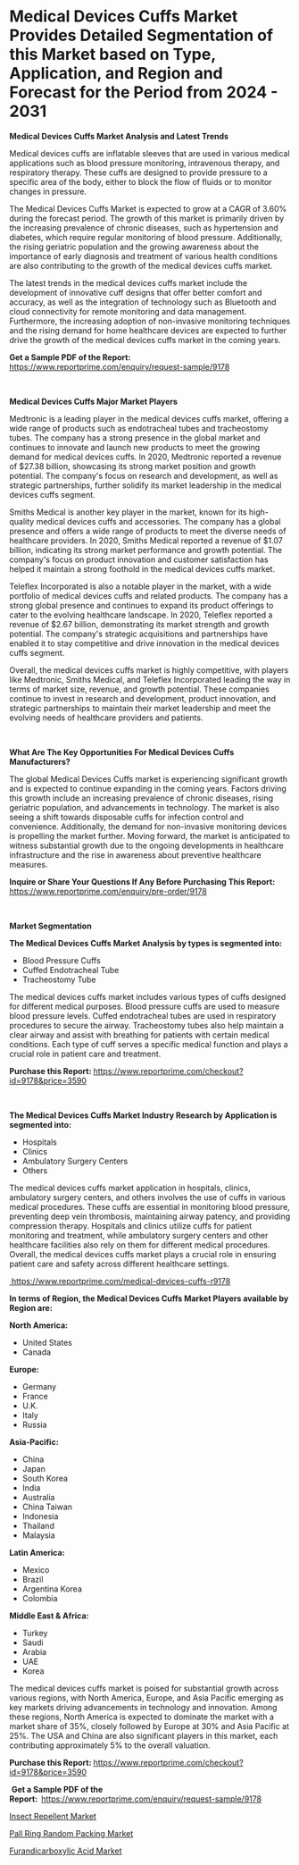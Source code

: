 <p><h1>Medical Devices Cuffs Market Provides Detailed Segmentation of this Market based on Type, Application, and Region and Forecast for the Period from 2024 - 2031</h1></p><p><strong>Medical Devices Cuffs Market Analysis and Latest Trends</strong></p>
<p><p>Medical devices cuffs are inflatable sleeves that are used in various medical applications such as blood pressure monitoring, intravenous therapy, and respiratory therapy. These cuffs are designed to provide pressure to a specific area of the body, either to block the flow of fluids or to monitor changes in pressure.</p><p>The Medical Devices Cuffs Market is expected to grow at a CAGR of 3.60% during the forecast period. The growth of this market is primarily driven by the increasing prevalence of chronic diseases, such as hypertension and diabetes, which require regular monitoring of blood pressure. Additionally, the rising geriatric population and the growing awareness about the importance of early diagnosis and treatment of various health conditions are also contributing to the growth of the medical devices cuffs market.</p><p>The latest trends in the medical devices cuffs market include the development of innovative cuff designs that offer better comfort and accuracy, as well as the integration of technology such as Bluetooth and cloud connectivity for remote monitoring and data management. Furthermore, the increasing adoption of non-invasive monitoring techniques and the rising demand for home healthcare devices are expected to further drive the growth of the medical devices cuffs market in the coming years.</p></p>
<p><strong>Get a Sample PDF of the Report:&nbsp;</strong> <a href="https://www.reportprime.com/enquiry/request-sample/9178">https://www.reportprime.com/enquiry/request-sample/9178</a></p>
<p>&nbsp;</p>
<p><strong>Medical Devices Cuffs Major Market Players</strong></p>
<p><p>Medtronic is a leading player in the medical devices cuffs market, offering a wide range of products such as endotracheal tubes and tracheostomy tubes. The company has a strong presence in the global market and continues to innovate and launch new products to meet the growing demand for medical devices cuffs. In 2020, Medtronic reported a revenue of $27.38 billion, showcasing its strong market position and growth potential. The company's focus on research and development, as well as strategic partnerships, further solidify its market leadership in the medical devices cuffs segment.</p><p>Smiths Medical is another key player in the market, known for its high-quality medical devices cuffs and accessories. The company has a global presence and offers a wide range of products to meet the diverse needs of healthcare providers. In 2020, Smiths Medical reported a revenue of $1.07 billion, indicating its strong market performance and growth potential. The company's focus on product innovation and customer satisfaction has helped it maintain a strong foothold in the medical devices cuffs market.</p><p>Teleflex Incorporated is also a notable player in the market, with a wide portfolio of medical devices cuffs and related products. The company has a strong global presence and continues to expand its product offerings to cater to the evolving healthcare landscape. In 2020, Teleflex reported a revenue of $2.67 billion, demonstrating its market strength and growth potential. The company's strategic acquisitions and partnerships have enabled it to stay competitive and drive innovation in the medical devices cuffs segment.</p><p>Overall, the medical devices cuffs market is highly competitive, with players like Medtronic, Smiths Medical, and Teleflex Incorporated leading the way in terms of market size, revenue, and growth potential. These companies continue to invest in research and development, product innovation, and strategic partnerships to maintain their market leadership and meet the evolving needs of healthcare providers and patients.</p></p>
<p>&nbsp;</p>
<p><strong>What Are The Key Opportunities For Medical Devices Cuffs Manufacturers?</strong></p>
<p><p>The global Medical Devices Cuffs market is experiencing significant growth and is expected to continue expanding in the coming years. Factors driving this growth include an increasing prevalence of chronic diseases, rising geriatric population, and advancements in technology. The market is also seeing a shift towards disposable cuffs for infection control and convenience. Additionally, the demand for non-invasive monitoring devices is propelling the market further. Moving forward, the market is anticipated to witness substantial growth due to the ongoing developments in healthcare infrastructure and the rise in awareness about preventive healthcare measures.</p></p>
<p><strong>Inquire or Share Your Questions If Any Before Purchasing This Report:</strong> <a href="https://www.reportprime.com/enquiry/pre-order/9178">https://www.reportprime.com/enquiry/pre-order/9178</a></p>
<p>&nbsp;</p>
<p><strong>Market Segmentation</strong></p>
<p><strong>The Medical Devices Cuffs Market Analysis by types is segmented into:</strong></p>
<p><ul><li>Blood Pressure Cuffs</li><li>Cuffed Endotracheal Tube</li><li>Tracheostomy Tube</li></ul></p>
<p><p>The medical devices cuffs market includes various types of cuffs designed for different medical purposes. Blood pressure cuffs are used to measure blood pressure levels. Cuffed endotracheal tubes are used in respiratory procedures to secure the airway. Tracheostomy tubes also help maintain a clear airway and assist with breathing for patients with certain medical conditions. Each type of cuff serves a specific medical function and plays a crucial role in patient care and treatment.</p></p>
<p><strong>Purchase this Report:&nbsp;</strong><a href="https://www.reportprime.com/checkout?id=9178&price=3590">https://www.reportprime.com/checkout?id=9178&price=3590</a></p>
<p>&nbsp;</p>
<p><strong>The Medical Devices Cuffs Market Industry Research by Application is segmented into:</strong></p>
<p><ul><li>Hospitals</li><li>Clinics</li><li>Ambulatory Surgery Centers</li><li>Others</li></ul></p>
<p><p>The medical devices cuffs market application in hospitals, clinics, ambulatory surgery centers, and others involves the use of cuffs in various medical procedures. These cuffs are essential in monitoring blood pressure, preventing deep vein thrombosis, maintaining airway patency, and providing compression therapy. Hospitals and clinics utilize cuffs for patient monitoring and treatment, while ambulatory surgery centers and other healthcare facilities also rely on them for different medical procedures. Overall, the medical devices cuffs market plays a crucial role in ensuring patient care and safety across different healthcare settings.</p></p>
<p><a href="https://www.reportprime.com/medical-devices-cuffs-r9178">&nbsp;https://www.reportprime.com/medical-devices-cuffs-r9178</a></p>
<p><strong>In terms of Region, the Medical Devices Cuffs Market Players available by Region are:</strong></p>
<p>
    <p> <strong> North America: </strong>
        <ul>
            <li>United States</li>
            <li>Canada</li>
        </ul>
        </p> 
    <p> <strong> Europe: </strong>
        <ul>
            <li>Germany</li>
            <li>France</li>
            <li>U.K.</li>
            <li>Italy</li>
            <li>Russia</li>
        </ul>
        </p> 
    <p> <strong> Asia-Pacific: </strong>
        <ul>
            <li>China</li>
            <li>Japan</li>
            <li>South Korea</li>
            <li>India</li>
            <li>Australia</li>
            <li>China Taiwan</li>
            <li>Indonesia</li>
            <li>Thailand</li>
            <li>Malaysia</li>
        </ul>
        </p> 
    <p> <strong> Latin America: </strong>
        <ul>
            <li>Mexico</li>
            <li>Brazil</li>
            <li>Argentina Korea</li>
            <li>Colombia</li>
        </ul>
        </p> 
    <p> <strong> Middle East & Africa: </strong>
        <ul>
            <li>Turkey</li>
            <li>Saudi</li>
            <li>Arabia</li>
            <li>UAE</li>
            <li>Korea</li>
        </ul>
    </p>
    </p>
<p><p>The medical devices cuffs market is poised for substantial growth across various regions, with North America, Europe, and Asia Pacific emerging as key markets driving advancements in technology and innovation. Among these regions, North America is expected to dominate the market with a market share of 35%, closely followed by Europe at 30% and Asia Pacific at 25%. The USA and China are also significant players in this market, each contributing approximately 5% to the overall valuation.</p></p>
<p><strong>Purchase this Report: </strong><a href="https://www.reportprime.com/checkout?id=9178&price=3590">https://www.reportprime.com/checkout?id=9178&price=3590</a></p>
<p>&nbsp;<strong>Get a Sample PDF of the Report:&nbsp;&nbsp;</strong><a href="https://www.reportprime.com/enquiry/request-sample/9178">https://www.reportprime.com/enquiry/request-sample/9178</a></p>
<p><strong></strong></p>
<p><p><a href="https://www.linkedin.com/pulse/insect-repellent-market-growth-trends-covid-19-impact-forecasts-hxuze?trackingId=3n2YVyQfagOb3YXtwksbOA%3D%3D">Insect Repellent Market</a></p><p><a href="https://www.linkedin.com/pulse/pall-ring-random-packing-market-research-report-forecasted-et8ue?trackingId=mpW9%2FCT8L6MNfs8obpjkvQ%3D%3D">Pall Ring Random Packing Market</a></p><p><a href="https://www.linkedin.com/pulse/furandicarboxylic-acid-market-research-report-forecasted-whnfe?trackingId=M2FGEbQKIPiuv3Di566chg%3D%3D">Furandicarboxylic Acid Market</a></p></p>